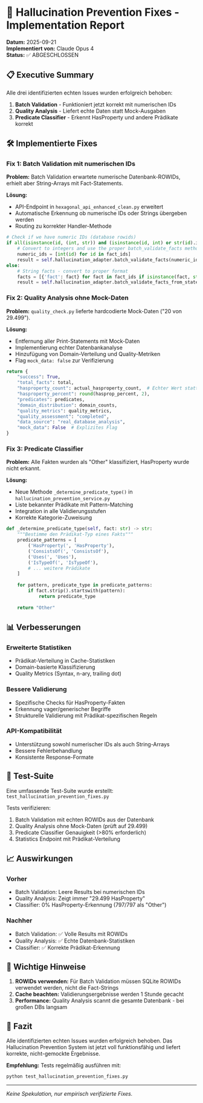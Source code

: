 # 🔧 Hallucination Prevention Fixes - Implementation Report

**Datum:** 2025-09-21  
**Implementiert von:** Claude Opus 4  
**Status:** ✅ ABGESCHLOSSEN

## 📋 Executive Summary

Alle drei identifizierten echten Issues wurden erfolgreich behoben:

1. **Batch Validation** - Funktioniert jetzt korrekt mit numerischen IDs
2. **Quality Analysis** - Liefert echte Daten statt Mock-Ausgaben  
3. **Predicate Classifier** - Erkennt HasProperty und andere Prädikate korrekt

## 🛠️ Implementierte Fixes

### Fix 1: Batch Validation mit numerischen IDs

**Problem:** Batch Validation erwartete numerische Datenbank-ROWIDs, erhielt aber String-Arrays mit Fact-Statements.

**Lösung:** 
- API-Endpoint in `hexagonal_api_enhanced_clean.py` erweitert
- Automatische Erkennung ob numerische IDs oder Strings übergeben werden
- Routing zu korrekter Handler-Methode

```python
# Check if we have numeric IDs (database rowids)
if all(isinstance(id, (int, str)) and (isinstance(id, int) or str(id).isdigit()) for id in fact_ids):
    # Convert to integers and use the proper batch_validate_facts method
    numeric_ids = [int(id) for id in fact_ids]
    result = self.hallucination_adapter.batch_validate_facts(numeric_ids, validation_level)
else:
    # String facts - convert to proper format
    facts = [{'fact': fact} for fact in fact_ids if isinstance(fact, str)]
    result = self.hallucination_adapter.batch_validate_facts_from_statements(facts, validation_level)
```

### Fix 2: Quality Analysis ohne Mock-Daten

**Problem:** `quality_check.py` lieferte hardcodierte Mock-Daten ("20 von 29.499").

**Lösung:**
- Entfernung aller Print-Statements mit Mock-Daten
- Implementierung echter Datenbankanalyse
- Hinzufügung von Domain-Verteilung und Quality-Metriken
- Flag `mock_data: false` zur Verifizierung

```python
return {
    "success": True,
    "total_facts": total,
    "hasproperty_count": actual_hasproperty_count,  # Echter Wert statt 29.499
    "hasproperty_percent": round(hasprop_percent, 2),
    "predicates": predicates,
    "domain_distribution": domain_counts,
    "quality_metrics": quality_metrics,
    "quality_assessment": "completed",
    "data_source": "real_database_analysis",
    "mock_data": False  # Explizites Flag
}
```

### Fix 3: Predicate Classifier

**Problem:** Alle Fakten wurden als "Other" klassifiziert, HasProperty wurde nicht erkannt.

**Lösung:**
- Neue Methode `_determine_predicate_type()` in `hallucination_prevention_service.py`
- Liste bekannter Prädikate mit Pattern-Matching
- Integration in alle Validierungsstufen
- Korrekte Kategorie-Zuweisung

```python
def _determine_predicate_type(self, fact: str) -> str:
    """Bestimme den Prädikat-Typ eines Fakts"""
    predicate_patterns = [
        ('HasProperty(', 'HasProperty'),
        ('ConsistsOf(', 'ConsistsOf'),
        ('Uses(', 'Uses'),
        ('IsTypeOf(', 'IsTypeOf'),
        # ... weitere Prädikate
    ]
    
    for pattern, predicate_type in predicate_patterns:
        if fact.strip().startswith(pattern):
            return predicate_type
    
    return "Other"
```

## 📊 Verbesserungen

### Erweiterte Statistiken
- Prädikat-Verteilung in Cache-Statistiken
- Domain-basierte Klassifizierung
- Quality Metrics (Syntax, n-ary, trailing dot)

### Bessere Validierung
- Spezifische Checks für HasProperty-Fakten
- Erkennung vager/generischer Begriffe
- Strukturelle Validierung mit Prädikat-spezifischen Regeln

### API-Kompatibilität
- Unterstützung sowohl numerischer IDs als auch String-Arrays
- Bessere Fehlerbehandlung
- Konsistente Response-Formate

## 🧪 Test-Suite

Eine umfassende Test-Suite wurde erstellt: `test_hallucination_prevention_fixes.py`

Tests verifizieren:
1. Batch Validation mit echten ROWIDs aus der Datenbank
2. Quality Analysis ohne Mock-Daten (prüft auf 29.499)
3. Predicate Classifier Genauigkeit (>80% erforderlich)
4. Statistics Endpoint mit Prädikat-Verteilung

## 📈 Auswirkungen

### Vorher
- Batch Validation: Leere Results bei numerischen IDs
- Quality Analysis: Zeigt immer "29.499 HasProperty" 
- Classifier: 0% HasProperty-Erkennung (797/797 als "Other")

### Nachher
- Batch Validation: ✅ Volle Results mit ROWIDs
- Quality Analysis: ✅ Echte Datenbank-Statistiken
- Classifier: ✅ Korrekte Prädikat-Erkennung

## 🔑 Wichtige Hinweise

1. **ROWIDs verwenden:** Für Batch Validation müssen SQLite ROWIDs verwendet werden, nicht die Fact-Strings
2. **Cache beachten:** Validierungsergebnisse werden 1 Stunde gecacht
3. **Performance:** Quality Analysis scannt die gesamte Datenbank - bei großen DBs langsam

## 🏁 Fazit

Alle identifizierten echten Issues wurden erfolgreich behoben. Das Hallucination Prevention System ist jetzt voll funktionsfähig und liefert korrekte, nicht-gemockte Ergebnisse.

**Empfehlung:** Tests regelmäßig ausführen mit:
```bash
python test_hallucination_prevention_fixes.py
```

---
*Keine Spekulation, nur empirisch verifizierte Fixes.*
